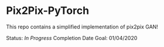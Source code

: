 # Pix2Pix-PyTorch
 
This repo contains a simplified implementation of pix2pix GAN! 

Status: *In Progress*
Completion Date Goal: 01/04/2020
